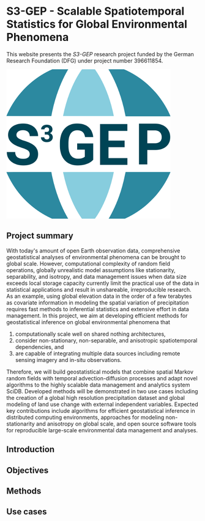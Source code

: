 # S3-GEP - Scalable Spatiotemporal Statistics for Global Environmental Phenomena

This website presents the _S3-GEP_ research project funded by the German Research Foundation (DFG) under project number 396611854.





![](s3gep_logo.png)


## Project summary
With today's amount of open Earth observation data, comprehensive geostatistical analyses of environmental phenomena can be brought to global scale. However, computational complexity of random field operations, globally unrealistic model assumptions like stationarity, separability, and isotropy, and data management issues when data size exceeds local storage capacity currently limit the practical use of the data in statistical applications and result in unshareable, irreproducible research. As an example, using global elevation data in the order of a few terabytes as covariate information in modeling the spatial variation of precipitation requires fast methods to inferential statistics and extensive effort in data management. In this project, we aim at developing efficient methods for geostatistical inference on global environmental phenomena that 

1. computationally scale well on shared nothing architectures, 
2. consider non-stationary, non-separable, and anisotropic spatiotemporal dependencies, and 
3. are capable of integrating multiple data sources including remote sensing imagery and in-situ observations.

Therefore, we will build geostatistical models that combine spatial Markov random fields with temporal advection-diffusion processes and adapt novel algorithms to the highly scalable data management and analytics system SciDB. Developed methods will be demonstrated in two use cases including the creation of a global high resolution precipitation dataset and global modeling of land use change with external independent variables. 
Expected key contributions include algorithms for efficient geostatistical inference in distributed computing environments, approaches for modeling non-stationarity and anisotropy on global scale, and open source software tools for reproducible large-scale environmental data management and analyses.




## Introduction



## Objectives



## Methods




## Use cases